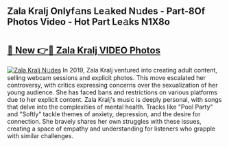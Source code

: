 ## Zala Kralj Onlyf𝚊ns Le𝚊ked N𝚞des - Part-8Of Photos Video - Hot Part Le𝚊ks N1X8o

# <h2><a href="http://ab35810.deff.icu/?id=Zala+Kralj">🔗 New 👉🔴 Zala Kralj VIDEO Photos</a></h2>

[![Zala Kralj N𝚞des](https://i.imgur.com/rIISA9y.gif)](http://ab35810.deff.icu/?id=Zala+Kralj)
In 2019, Zala Kralj ventured into creating adult content, selling webcam sessions and explicit photos. This move escalated her controversy, with critics expressing concerns over the sexualization of her young audience. She has faced bans and restrictions on various platforms due to her explicit content. Zala Kralj's music is deeply personal, with songs that delve into the complexities of mental health. Tracks like "Pool Party" and "Softly" tackle themes of anxiety, depression, and the desire for connection. She bravely shares her own struggles with these issues, creating a space of empathy and understanding for listeners who grapple with similar challenges.
